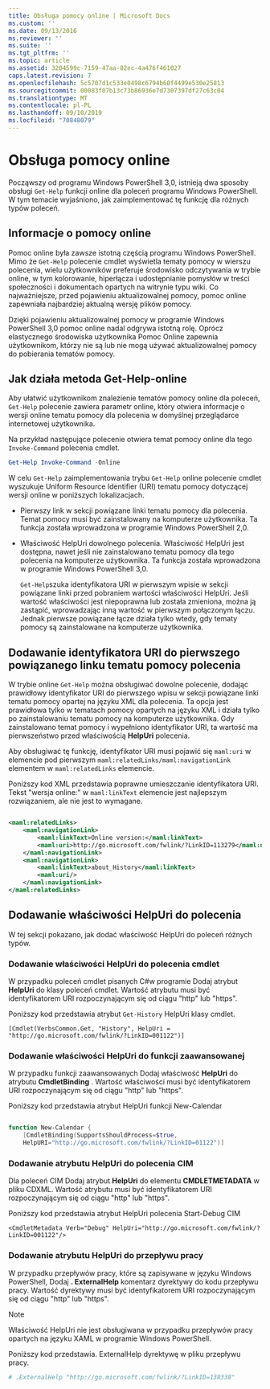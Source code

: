 ```yaml
---
title: Obsługa pomocy online | Microsoft Docs
ms.custom: ''
ms.date: 09/13/2016
ms.reviewer: ''
ms.suite: ''
ms.tgt_pltfrm: ''
ms.topic: article
ms.assetid: 3204599c-7159-47aa-82ec-4a476f461027
caps.latest.revision: 7
ms.openlocfilehash: 5c5707d1c533e0498c6794b60f4499e530e25813
ms.sourcegitcommit: 00083f07b13c73b86936e7d7307397df27c63c04
ms.translationtype: MT
ms.contentlocale: pl-PL
ms.lasthandoff: 09/10/2019
ms.locfileid: "70848079"
---
```

# <a name="supporting-online-help"></a>Obsługa pomocy online

Począwszy od programu Windows PowerShell 3,0, istnieją dwa sposoby obsługi `Get-Help` funkcji online dla poleceń programu Windows PowerShell. W tym temacie wyjaśniono, jak zaimplementować tę funkcję dla różnych typów poleceń.

## <a name="about-online-help"></a>Informacje o pomocy online

Pomoc online była zawsze istotną częścią programu Windows PowerShell. Mimo że `Get-Help` polecenie cmdlet wyświetla tematy pomocy w wierszu polecenia, wielu użytkowników preferuje środowisko odczytywania w trybie online, w tym kolorowanie, hiperłącza i udostępnianie pomysłów w treści społeczności i dokumentach opartych na witrynie typu wiki. Co najważniejsze, przed pojawieniu aktualizowalnej pomocy, pomoc online zapewniała najbardziej aktualną wersję plików pomocy.

Dzięki pojawieniu aktualizowalnej pomocy w programie Windows PowerShell 3,0 pomoc online nadal odgrywa istotną rolę. Oprócz elastycznego środowiska użytkownika Pomoc Online zapewnia użytkownikom, którzy nie są lub nie mogą używać aktualizowalnej pomocy do pobierania tematów pomocy.

## <a name="how-get-help--online-works"></a>Jak działa metoda Get-Help-online

Aby ułatwić użytkownikom znalezienie tematów pomocy online dla poleceń, `Get-Help` polecenie zawiera parametr online, który otwiera informacje o wersji online tematu pomocy dla polecenia w domyślnej przeglądarce internetowej użytkownika.

Na przykład następujące polecenie otwiera temat pomocy online dla tego `Invoke-Command` polecenia cmdlet.

```powershell
Get-Help Invoke-Command -Online
```

W celu `Get-Help` zaimplementowania trybu `Get-Help` online polecenie cmdlet wyszukuje Uniform Resource Identifier (URI) tematu pomocy dotyczącej wersji online w poniższych lokalizacjach.

- Pierwszy link w sekcji powiązane linki tematu pomocy dla polecenia. Temat pomocy musi być zainstalowany na komputerze użytkownika. Ta funkcja została wprowadzona w programie Windows PowerShell 2,0.

- Właściwość HelpUri dowolnego polecenia. Właściwość HelpUri jest dostępna, nawet jeśli nie zainstalowano tematu pomocy dla tego polecenia na komputerze użytkownika. Ta funkcja została wprowadzona w programie Windows PowerShell 3,0.

  `Get-Help`szuka identyfikatora URI w pierwszym wpisie w sekcji powiązane linki przed pobraniem wartości właściwości HelpUri. Jeśli wartość właściwości jest niepoprawna lub została zmieniona, można ją zastąpić, wprowadzając inną wartość w pierwszym połączonym łączu. Jednak pierwsze powiązane łącze działa tylko wtedy, gdy tematy pomocy są zainstalowane na komputerze użytkownika.

## <a name="adding-a-uri-to-the-first-related-link-of-a-command-help-topic"></a>Dodawanie identyfikatora URI do pierwszego powiązanego linku tematu pomocy polecenia

W trybie online `Get-Help` można obsługiwać dowolne polecenie, dodając prawidłowy identyfikator URI do pierwszego wpisu w sekcji powiązane linki tematu pomocy opartej na języku XML dla polecenia. Ta opcja jest prawidłowa tylko w tematach pomocy opartych na języku XML i działa tylko po zainstalowaniu tematu pomocy na komputerze użytkownika. Gdy zainstalowano temat pomocy i wypełniono identyfikator URI, ta wartość ma pierwszeństwo przed właściwością **HelpUri** polecenia.

Aby obsługiwać tę funkcję, identyfikator URI musi pojawić się `maml:uri` w elemencie pod pierwszym `maml:relatedLinks/maml:navigationLink` elementem w `maml:relatedLinks` elemencie.

Poniższy kod XML przedstawia poprawne umieszczanie identyfikatora URI. Tekst "wersja online:" w `maml:linkText` elemencie jest najlepszym rozwiązaniem, ale nie jest to wymagane.

```xml

<maml:relatedLinks>
    <maml:navigationLink>
        <maml:linkText>Online version:</maml:linkText>
        <maml:uri>http://go.microsoft.com/fwlink/?LinkID=113279</maml:uri>
    </maml:navigationLink>
    <maml:navigationLink>
        <maml:linkText>about_History</maml:linkText>
        <maml:uri/>
    </maml:navigationLink>
</maml:relatedLinks>
```

## <a name="adding-the-helpuri-property-to-a-command"></a>Dodawanie właściwości HelpUri do polecenia

W tej sekcji pokazano, jak dodać właściwość HelpUri do poleceń różnych typów.

### <a name="adding-a-helpuri-property-to-a-cmdlet"></a>Dodawanie właściwości HelpUri do polecenia cmdlet

W przypadku poleceń cmdlet pisanych C#w programie Dodaj atrybut **HelpUri** do klasy poleceń cmdlet. Wartość atrybutu musi być identyfikatorem URI rozpoczynającym się od ciągu "http" lub "https".

Poniższy kod przedstawia atrybut `Get-History` HelpUri klasy cmdlet.

```
[Cmdlet(VerbsCommon.Get, "History", HelpUri = "http://go.microsoft.com/fwlink/?LinkID=001122")]
```

### <a name="adding-a-helpuri-property-to-an-advanced-function"></a>Dodawanie właściwości HelpUri do funkcji zaawansowanej

W przypadku funkcji zaawansowanych Dodaj właściwość **HelpUri** do atrybutu **CmdletBinding** . Wartość właściwości musi być identyfikatorem URI rozpoczynającym się od ciągu "http" lub "https".

Poniższy kod przedstawia atrybut HelpUri funkcji New-Calendar

```powershell

function New-Calendar {
    [CmdletBinding(SupportsShouldProcess=$true,
    HelpURI="http://go.microsoft.com/fwlink/?LinkID=01122")]
```

### <a name="adding-a-helpuri-attribute-to-a-cim-command"></a>Dodawanie atrybutu HelpUri do polecenia CIM

Dla poleceń CIM Dodaj atrybut **HelpUri** do elementu **CMDLETMETADATA** w pliku CDXML. Wartość atrybutu musi być identyfikatorem URI rozpoczynającym się od ciągu "http" lub "https".

Poniższy kod przedstawia atrybut HelpUri polecenia Start-Debug CIM

```
<CmdletMetadata Verb="Debug" HelpUri="http://go.microsoft.com/fwlink/?LinkID=001122"/>
```

### <a name="adding-a-helpuri-attribute-to-a-workflow"></a>Dodawanie atrybutu HelpUri do przepływu pracy

W przypadku przepływów pracy, które są zapisywane w języku Windows PowerShell, Dodaj **. ExternalHelp** komentarz dyrektywy do kodu przepływu pracy. Wartość dyrektywy musi być identyfikatorem URI rozpoczynającym się od ciągu "http" lub "https".

> [!NOTE]
> Właściwość HelpUri nie jest obsługiwana w przypadku przepływów pracy opartych na języku XAML w programie Windows PowerShell.

Poniższy kod przedstawia. ExternalHelp dyrektywę w pliku przepływu pracy.

```powershell
# .ExternalHelp "http://go.microsoft.com/fwlink/?LinkID=138338"
```